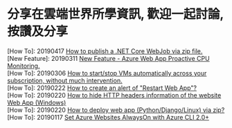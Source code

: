 # 分享在雲端世界所學資訊, 歡迎一起討論, 按讚及分享

[How To]: 20190417 <a href="https://github.com/JackyChiou/jackychiou.github.io/issues/7" target="_blank">How to publish a .NET Core WebJob via zip file.</a><br />
[New Feature]: 20190311 <a href="https://github.com/JackyChiou/jackychiou.github.io/issues/6" target="_blank">New Feature - Azure Web App Proactive CPU Monitoring.</a><br />
[How To]: 20190306 <a href="https://github.com/JackyChiou/jackychiou.github.io/issues/5" target="_blank">How to start/stop VMs automatically across your subscription, without much intervention.</a><br />
[How To]: 20190222 <a href="https://github.com/JackyChiou/jackychiou.github.io/issues/4" target="_blank">How to create an alert of "Restart Web App"?</a><br />
[How To]: 20190220 <a href="https://github.com/JackyChiou/jackychiou.github.io/issues/3" target="_blank">How to hide HTTP headers information of the website Web App (Windows)</a><br />
[How To]: 20190220 <a href="https://github.com/JackyChiou/jackychiou.github.io/issues/2" target="_blank">How to deploy web app (Python/Django/Linux) via zip?</a><br />
[How To]: 20190117 <a href="https://github.com/JackyChiou/jackychiou.github.io/issues/1" target="_blank">Set Azure Websites AlwaysOn with Azure CLI 2.0+</a><br/>
